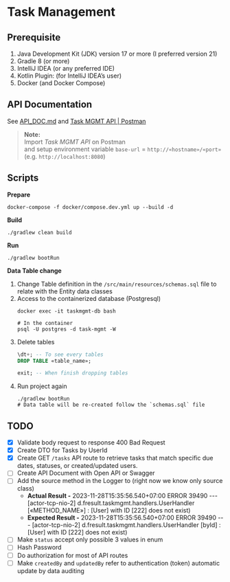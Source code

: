 # Task Management
## Prerequisite
1. Java Development Kit (JDK) version 17 or more (I preferred version 21)
2. Gradle 8 (or more)
3. IntelliJ IDEA (or any preferred IDE)
4. Kotlin Plugin: (for IntelliJ IDEA’s user)
5. Docker (and Docker Compose)

## API Documentation
See [API_DOC.md](/apidoc/API_DOC.md) and [Task MGMT API | Postman](/apidoc/api-doc.json)
> **Note:**\
> Import _Task MGMT API_ on Postman\
> and setup environment variable `base-url` = `http://«hostname»/«port»` (e.g. `http://localhost:8080`)

## Scripts
**Prepare**
```shell
docker-compose -f docker/compose.dev.yml up --build -d
```

**Build**
```shell
./gradlew clean build
```

**Run**
```shell
./gradlew bootRun
```

**Data Table change**
1. Change Table definition in the `/src/main/resources/schemas.sql` file to relate with the Entity data classes
2. Access to the containerized database (Postgresql)
    ```shell
    docker exec -it taskmgmt-db bash
   
    # In the container
    psql -U postgres -d task-mgmt -W
    ```
3. Delete tables
    ```sql
    \dt+; -- To see every tables
    DROP TABLE «table_name»;
    
    exit; -- When finish dropping tables
    ```
4. Run project again
    ```shell
    ./gradlew bootRun
    # Data table will be re-created follow the `schemas.sql` file
    ```

## TODO
- [x] Validate body request to response 400 Bad Request
- [x] Create DTO for Tasks by UserId
- [x] Create GET `/tasks` API route to retrieve tasks that match specific due dates, statuses, or created/updated users.
- [ ] Create API Document with Open API or Swagger
- [ ] Add the source method in the Logger to (right now we know only source class)
    - **Actual Result   -** 2023-11-28T15:35:56.540+07:00 ERROR 39490 --- [actor-tcp-nio-2] d.fresult.taskmgmt.handlers.UserHandler [«METHOD_NAME»]  : [User] with ID [222] does not exist)
    - **Expected Result -** 2023-11-28T15:35:56.540+07:00 ERROR 39490 --- [actor-tcp-nio-2] d.fresult.taskmgmt.handlers.UserHandler [byId]  : [User] with ID [222] does not exist)
- [ ] Make `status` accept only possible 3 values in enum
- [ ] Hash Password
- [ ] Do authorization for most of API routes
- [ ] Make `createdBy` and `updatedBy` refer to authentication (token) automatic update by data auditing
